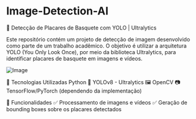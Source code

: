 # Image-Detection-AI
🏀 Detecção de Placares de Basquete com YOLO | Ultralytics

Este repositório contém um projeto de detecção de imagem desenvolvido como parte de um trabalho acadêmico. O objetivo é utilizar a arquitetura YOLO (You Only Look Once), por meio da biblioteca Ultralytics, para identificar placares de basquete em imagens e vídeos.

![Image](https://github.com/user-attachments/assets/d918b673-56c0-42f9-96da-c4b99c315db9)

🚀 Tecnologias Utilizadas
Python 🐍
YOLOv8 - Ultralytics 🖼️
OpenCV 📷
TensorFlow/PyTorch (dependendo da implementação)

📌 Funcionalidades
✅ Processamento de imagens e vídeos
✅ Geração de bounding boxes sobre os placares detectados
